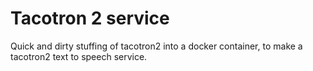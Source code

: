 # Tacotron 2 service
Quick and dirty stuffing of tacotron2 into a docker container, to make a tacotron2 text to speech service.